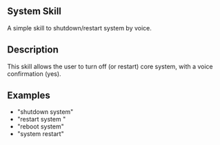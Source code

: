## System Skill
A simple skill to shutdown/restart system by voice.

## Description
This skill allows the user to turn off (or restart) core system, with a voice confirmation (yes).

## Examples
 - "shutdown system"
 - "restart system "
 - "reboot system"
 - "system restart"
